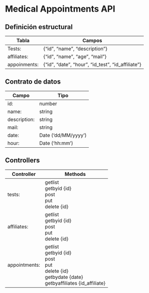 # Medical Appointments API

## Definición estructural

| Tabla  |  Campos |
|--------|--------|
|Tests: | {“id”, “name”, “description”} |
|affiliates: | {“id”, “name”, “age”, “mail”} |
|appoinments: | {“id”, “date”, “hour”, “id_test”, “id_affiliate”} |


## Contrato de datos

| Campo        | Tipo   |
|--------------|--------|
| id:          | number |
| name:        | string |
| description: | string |
| mail:        | string |
| date:        | Date (‘dd/MM/yyyy’) |
| hour:        | Date (‘hh:mm’) |


## Controllers


| Controller    | Methods                                                                                                                 |
|---------------|-------------------------------------------------------------------------------------------------------------------------|
| tests:        | getlist <br/>getbyid {id}<br/> post <br/> put <br/> delete {id}                                                         |
| affiliates:   | getlist <br/>  getbyid {id} <br/> post <br/> put <br/> delete {id}                                                      |
| appointments: | getlist <br/>  getbyid {id} <br/> post <br/> put <br/> delete {id} <br/> getbydate {date} <br/> getbyaffiliates {id_affiliate} |



